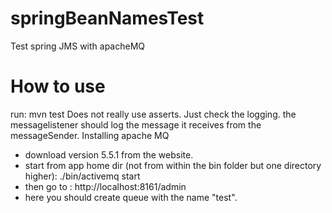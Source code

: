 springBeanNamesTest
===================

Test spring JMS with apacheMQ

How to use
==========
run: mvn test
Does not really use asserts. Just check the logging. the messagelistener should log the message it receives from the messageSender.
Installing apache MQ 
- download version 5.5.1 from the website.
- start from app home dir (not from within the bin folder but one directory higher): ./bin/activemq start
- then go to : http://localhost:8161/admin
- here you should create queue with the name "test".
